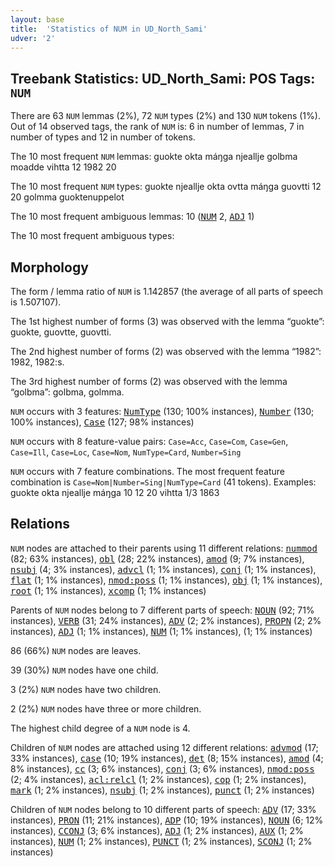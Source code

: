 ```yaml
---
layout: base
title:  'Statistics of NUM in UD_North_Sami'
udver: '2'
---
```


## Treebank Statistics: UD_North_Sami: POS Tags: `NUM`

There are 63 `NUM` lemmas (2%), 72 `NUM` types (2%) and 130 `NUM` tokens (1%).
Out of 14 observed tags, the rank of `NUM` is: 6 in number of lemmas, 7 in number of types and 12 in number of tokens.

The 10 most frequent `NUM` lemmas: guokte okta máŋga njeallje golbma moadde vihtta 12 1982 20

The 10 most frequent `NUM` types:  guokte njeallje okta ovtta máŋga guovtti 12 20 golmma guoktenuppelot

The 10 most frequent ambiguous lemmas: 10 (<tt><a href="sme-pos-NUM.html">NUM</a></tt> 2, <tt><a href="sme-pos-ADJ.html">ADJ</a></tt> 1)

The 10 most frequent ambiguous types:  



## Morphology

The form / lemma ratio of `NUM` is 1.142857 (the average of all parts of speech is 1.507107).

The 1st highest number of forms (3) was observed with the lemma “guokte”: guokte, guovtte, guovtti.

The 2nd highest number of forms (2) was observed with the lemma “1982”: 1982, 1982:s.

The 3rd highest number of forms (2) was observed with the lemma “golbma”: golbma, golmma.

`NUM` occurs with 3 features: <tt><a href="sme-feat-NumType.html">NumType</a></tt> (130; 100% instances), <tt><a href="sme-feat-Number.html">Number</a></tt> (130; 100% instances), <tt><a href="sme-feat-Case.html">Case</a></tt> (127; 98% instances)

`NUM` occurs with 8 feature-value pairs: `Case=Acc`, `Case=Com`, `Case=Gen`, `Case=Ill`, `Case=Loc`, `Case=Nom`, `NumType=Card`, `Number=Sing`

`NUM` occurs with 7 feature combinations.
The most frequent feature combination is `Case=Nom|Number=Sing|NumType=Card` (41 tokens).
Examples: guokte okta njeallje máŋga 10 12 20 vihtta 1/3 1863


## Relations

`NUM` nodes are attached to their parents using 11 different relations: <tt><a href="sme-dep-nummod.html">nummod</a></tt> (82; 63% instances), <tt><a href="sme-dep-obl.html">obl</a></tt> (28; 22% instances), <tt><a href="sme-dep-amod.html">amod</a></tt> (9; 7% instances), <tt><a href="sme-dep-nsubj.html">nsubj</a></tt> (4; 3% instances), <tt><a href="sme-dep-advcl.html">advcl</a></tt> (1; 1% instances), <tt><a href="sme-dep-conj.html">conj</a></tt> (1; 1% instances), <tt><a href="sme-dep-flat.html">flat</a></tt> (1; 1% instances), <tt><a href="sme-dep-nmod-poss.html">nmod:poss</a></tt> (1; 1% instances), <tt><a href="sme-dep-obj.html">obj</a></tt> (1; 1% instances), <tt><a href="sme-dep-root.html">root</a></tt> (1; 1% instances), <tt><a href="sme-dep-xcomp.html">xcomp</a></tt> (1; 1% instances)

Parents of `NUM` nodes belong to 7 different parts of speech: <tt><a href="sme-pos-NOUN.html">NOUN</a></tt> (92; 71% instances), <tt><a href="sme-pos-VERB.html">VERB</a></tt> (31; 24% instances), <tt><a href="sme-pos-ADV.html">ADV</a></tt> (2; 2% instances), <tt><a href="sme-pos-PROPN.html">PROPN</a></tt> (2; 2% instances), <tt><a href="sme-pos-ADJ.html">ADJ</a></tt> (1; 1% instances), <tt><a href="sme-pos-NUM.html">NUM</a></tt> (1; 1% instances),  (1; 1% instances)

86 (66%) `NUM` nodes are leaves.

39 (30%) `NUM` nodes have one child.

3 (2%) `NUM` nodes have two children.

2 (2%) `NUM` nodes have three or more children.

The highest child degree of a `NUM` node is 4.

Children of `NUM` nodes are attached using 12 different relations: <tt><a href="sme-dep-advmod.html">advmod</a></tt> (17; 33% instances), <tt><a href="sme-dep-case.html">case</a></tt> (10; 19% instances), <tt><a href="sme-dep-det.html">det</a></tt> (8; 15% instances), <tt><a href="sme-dep-amod.html">amod</a></tt> (4; 8% instances), <tt><a href="sme-dep-cc.html">cc</a></tt> (3; 6% instances), <tt><a href="sme-dep-conj.html">conj</a></tt> (3; 6% instances), <tt><a href="sme-dep-nmod-poss.html">nmod:poss</a></tt> (2; 4% instances), <tt><a href="sme-dep-acl-relcl.html">acl:relcl</a></tt> (1; 2% instances), <tt><a href="sme-dep-cop.html">cop</a></tt> (1; 2% instances), <tt><a href="sme-dep-mark.html">mark</a></tt> (1; 2% instances), <tt><a href="sme-dep-nsubj.html">nsubj</a></tt> (1; 2% instances), <tt><a href="sme-dep-punct.html">punct</a></tt> (1; 2% instances)

Children of `NUM` nodes belong to 10 different parts of speech: <tt><a href="sme-pos-ADV.html">ADV</a></tt> (17; 33% instances), <tt><a href="sme-pos-PRON.html">PRON</a></tt> (11; 21% instances), <tt><a href="sme-pos-ADP.html">ADP</a></tt> (10; 19% instances), <tt><a href="sme-pos-NOUN.html">NOUN</a></tt> (6; 12% instances), <tt><a href="sme-pos-CCONJ.html">CCONJ</a></tt> (3; 6% instances), <tt><a href="sme-pos-ADJ.html">ADJ</a></tt> (1; 2% instances), <tt><a href="sme-pos-AUX.html">AUX</a></tt> (1; 2% instances), <tt><a href="sme-pos-NUM.html">NUM</a></tt> (1; 2% instances), <tt><a href="sme-pos-PUNCT.html">PUNCT</a></tt> (1; 2% instances), <tt><a href="sme-pos-SCONJ.html">SCONJ</a></tt> (1; 2% instances)

